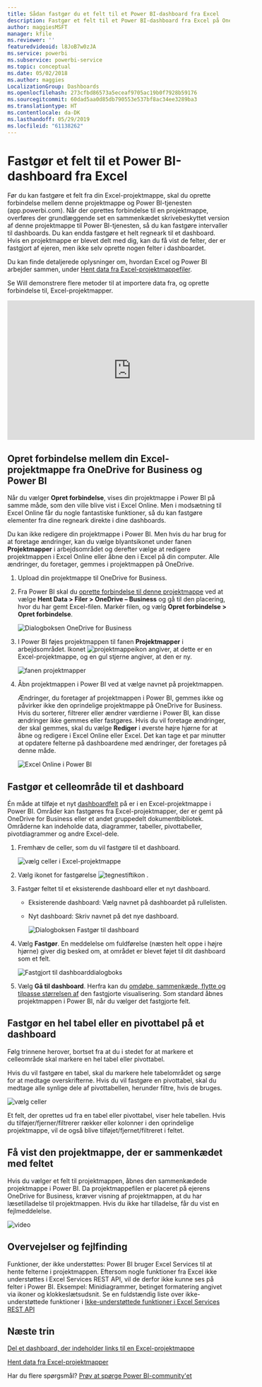 ```yaml
---
title: Sådan fastgør du et felt til et Power BI-dashboard fra Excel
description: Fastgør et felt til et Power BI-dashboard fra Excel på OneDrive for Business. Fastgør intervaller, diagrammer, tabeller
author: maggiesMSFT
manager: kfile
ms.reviewer: ''
featuredvideoid: l8JoB7w0zJA
ms.service: powerbi
ms.subservice: powerbi-service
ms.topic: conceptual
ms.date: 05/02/2018
ms.author: maggies
LocalizationGroup: Dashboards
ms.openlocfilehash: 273cfbd86573a5eceaf9705ac19b0f7928b59176
ms.sourcegitcommit: 60dad5aa0d85db790553e537bf8ac34ee3289ba3
ms.translationtype: HT
ms.contentlocale: da-DK
ms.lasthandoff: 05/29/2019
ms.locfileid: "61138262"
---
```

# <a name="pin-a-tile-to-a-power-bi-dashboard-from-excel"></a>Fastgør et felt til et Power BI-dashboard fra Excel
Før du kan fastgøre et felt fra din Excel-projektmappe, skal du oprette forbindelse mellem denne projektmappe og Power BI-tjenesten (app.powerbi.com). Når der oprettes forbindelse til en projektmappe, overføres der grundlæggende set en sammenkædet skrivebeskyttet version af denne projektmappe til Power BI-tjenesten, så du kan fastgøre intervaller til dashboards. Du kan endda fastgøre et helt regneark til et dashboard.  
Hvis en projektmappe er blevet delt med dig, kan du få vist de felter, der er fastgjort af ejeren, men ikke selv oprette nogen felter i dashboardet. 

Du kan finde detaljerede oplysninger om, hvordan Excel og Power BI arbejder sammen, under [Hent data fra Excel-projektmappefiler](http://go.microsoft.com/fwlink/?LinkID=521962).

Se Will demonstrere flere metoder til at importere data fra, og oprette forbindelse til, Excel-projektmapper.

<iframe width="560" height="315" src="https://www.youtube.com/embed/l8JoB7w0zJA" frameborder="0" allowfullscreen></iframe>

## <a name="connect-your-excel-workbook-from-onedrive-for-business-to-power-bi"></a>Opret forbindelse mellem din Excel-projektmappe fra OneDrive for Business og Power BI
Når du vælger **Opret forbindelse**, vises din projektmappe i Power BI på samme måde, som den ville blive vist i Excel Online. Men i modsætning til Excel Online får du nogle fantastiske funktioner, så du kan fastgøre elementer fra dine regneark direkte i dine dashboards.

Du kan ikke redigere din projektmappe i Power BI. Men hvis du har brug for at foretage ændringer, kan du vælge blyantsikonet under fanen **Projektmapper** i arbejdsområdet og derefter vælge at redigere projektmappen i Excel Online eller åbne den i Excel på din computer. Alle ændringer, du foretager, gemmes i projektmappen på OneDrive.

1. Upload din projektmappe til OneDrive for Business.

2. Fra Power BI skal du [oprette forbindelse til denne projektmappe](service-excel-workbook-files.md) ved at vælge **Hent Data > Filer > OneDrive – Business** og gå til den placering, hvor du har gemt Excel-filen. Markér filen, og vælg **Opret forbindelse > Opret forbindelse**.

    ![Dialogboksen OneDrive for Business](media/service-dashboard-pin-tile-from-excel/power-bi-connect.png)

3. I Power BI føjes projektmappen til fanen **Projektmapper** i arbejdsområdet.  Ikonet ![projektmappeikon](media/service-dashboard-pin-tile-from-excel/pbi_workbookicon.png) angiver, at dette er en Excel-projektmappe, og en gul stjerne angiver, at den er ny.
    
    ![fanen projektmapper](media/service-dashboard-pin-tile-from-excel/power-bi-workbooks.png)
4. Åbn projektmappen i Power BI ved at vælge navnet på projektmappen.

    Ændringer, du foretager af projektmappen i Power BI, gemmes ikke og påvirker ikke den oprindelige projektmappe på OneDrive for Business. Hvis du sorterer, filtrerer eller ændrer værdierne i Power BI, kan disse ændringer ikke gemmes eller fastgøres. Hvis du vil foretage ændringer, der skal gemmes, skal du vælge **Rediger** i øverste højre hjørne for at åbne og redigere i Excel Online eller Excel. Det kan tage et par minutter at opdatere felterne på dashboardene med ændringer, der foretages på denne måde.
   
    ![Excel Online i Power BI](media/service-dashboard-pin-tile-from-excel/power-bi-opened.png)

## <a name="pin-a-range-of-cells-to-a-dashboard"></a>Fastgør et celleområde til et dashboard
Én måde at tilføje et nyt [dashboardfelt](consumer/end-user-tiles.md) på er i en Excel-projektmappe i Power BI. Områder kan fastgøres fra Excel-projektmapper, der er gemt på OneDrive for Business eller et andet gruppedelt dokumentbibliotek. Områderne kan indeholde data, diagrammer, tabeller, pivottabeller, pivotdiagrammer og andre Excel-dele.

1. Fremhæv de celler, som du vil fastgøre til et dashboard.
   
    ![vælg celler i Excel-projektmappe](media/service-dashboard-pin-tile-from-excel/pbi_selectrange.png)
2. Vælg ikonet for fastgørelse ![tegnestiftikon](media/service-dashboard-pin-tile-from-excel/pbi_pintile_small.png) . 
3. Fastgør feltet til et eksisterende dashboard eller et nyt dashboard. 
   
   * Eksisterende dashboard: Vælg navnet på dashboardet på rullelisten.
   * Nyt dashboard: Skriv navnet på det nye dashboard.
   
     ![Dialogboksen Fastgør til dashboard](media/service-dashboard-pin-tile-from-excel/pbi_dashdialog1.png)
4. Vælg **Fastgør**. En meddelelse om fuldførelse (næsten helt oppe i højre hjørne) giver dig besked om, at området er blevet føjet til dit dashboard som et felt. 
   
    ![Fastgjort til dashboarddialogboks](media/service-dashboard-pin-tile-from-excel/power-bi-go-to-dashboard.png)
5. Vælg **Gå til dashboard**. Herfra kan du [omdøbe, sammenkæde, flytte og tilpasse størrelsen af](service-dashboard-edit-tile.md) den fastgjorte visualisering. Som standard åbnes projektmappen i Power BI, når du vælger det fastgjorte felt.

## <a name="pin-an-entire-table-or-pivottable-to-a-dashboard"></a>Fastgør en hel tabel eller en pivottabel på et dashboard
Følg trinnene herover, bortset fra at du i stedet for at markere et celleområde skal markere en hel tabel eller pivottabel.

Hvis du vil fastgøre en tabel, skal du markere hele tabelområdet og sørge for at medtage overskrifterne.  Hvis du vil fastgøre en pivottabel, skal du medtage alle synlige dele af pivottabellen, herunder filtre, hvis de bruges.

 ![vælg celler](media/service-dashboard-pin-tile-from-excel/pbi_selecttable.png)

Et felt, der oprettes ud fra en tabel eller pivottabel, viser hele tabellen.  Hvis du tilføjer/fjerner/filtrerer rækker eller kolonner i den oprindelige projektmappe, vil de også blive tilføjet/fjernet/filtreret i feltet.

## <a name="view-the-workbook-linked-to-the-tile"></a>Få vist den projektmappe, der er sammenkædet med feltet
Hvis du vælger et felt til projektmappen, åbnes den sammenkædede projektmappe i Power BI. Da projektmappefilen er placeret på ejerens OneDrive for Business, kræver visning af projektmappen, at du har læsetilladelse til projektmappen. Hvis du ikke har tilladelse, får du vist en fejlmeddelelse.  

 ![video](media/service-dashboard-pin-tile-from-excel/pin-from-excel.gif)

## <a name="considerations-and-troubleshooting"></a>Overvejelser og fejlfinding
Funktioner, der ikke understøttes: Power BI bruger Excel Services til at hente felterne i projektmappen. Eftersom nogle funktioner fra Excel ikke understøttes i Excel Services REST API, vil de derfor ikke kunne ses på felter i Power BI. Eksempel: Minidiagrammer, betinget formatering angivet via ikoner og klokkeslætsudsnit. Se en fuldstændig liste over ikke-understøttede funktioner i [Ikke-understøttede funktioner i Excel Services REST API](http://msdn.microsoft.com/library/office/ff394477.aspx)

## <a name="next-steps"></a>Næste trin
[Del et dashboard, der indeholder links til en Excel-projektmappe](service-share-dashboard-that-links-to-excel-onedrive.md)

[Hent data fra Excel-projektmapper](service-excel-workbook-files.md)

Har du flere spørgsmål? [Prøv at spørge Power BI-community'et](http://community.powerbi.com/)

